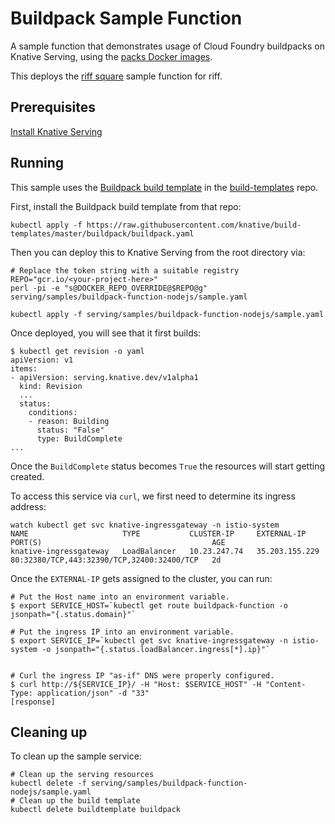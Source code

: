 # Buildpack Sample Function

A sample function that demonstrates usage of Cloud Foundry buildpacks on
Knative Serving, using the [packs Docker images](https://github.com/sclevine/packs).

This deploys the [riff square](https://github.com/scothis/riff-square-buildpack)
sample function for riff.

## Prerequisites

[Install Knative Serving](https://github.com/knative/docs/blob/master/install/README.md)

## Running

This sample uses the [Buildpack build
template](https://github.com/knative/build-templates/blob/master/buildpack/buildpack.yaml)
in the [build-templates](https://github.com/knative/build-templates/) repo.

First, install the Buildpack build template from that repo:

```shell
kubectl apply -f https://raw.githubusercontent.com/knative/build-templates/master/buildpack/buildpack.yaml
```

Then you can deploy this to Knative Serving from the root directory via:

```shell
# Replace the token string with a suitable registry
REPO="gcr.io/<your-project-here>"
perl -pi -e "s@DOCKER_REPO_OVERRIDE@$REPO@g" serving/samples/buildpack-function-nodejs/sample.yaml

kubectl apply -f serving/samples/buildpack-function-nodejs/sample.yaml
```

Once deployed, you will see that it first builds:

```shell
$ kubectl get revision -o yaml
apiVersion: v1
items:
- apiVersion: serving.knative.dev/v1alpha1
  kind: Revision
  ...
  status:
    conditions:
    - reason: Building
      status: "False"
      type: BuildComplete
...
```

Once the `BuildComplete` status becomes `True` the resources will start getting created.


To access this service via `curl`, we first need to determine its ingress address:
```shell
watch kubectl get svc knative-ingressgateway -n istio-system
NAME                     TYPE           CLUSTER-IP     EXTERNAL-IP      PORT(S)                                      AGE
knative-ingressgateway   LoadBalancer   10.23.247.74   35.203.155.229   80:32380/TCP,443:32390/TCP,32400:32400/TCP   2d
```

Once the `EXTERNAL-IP` gets assigned to the cluster, you can run:

```shell
# Put the Host name into an environment variable.
$ export SERVICE_HOST=`kubectl get route buildpack-function -o jsonpath="{.status.domain}"`

# Put the ingress IP into an environment variable.
$ export SERVICE_IP=`kubectl get svc knative-ingressgateway -n istio-system -o jsonpath="{.status.loadBalancer.ingress[*].ip}"`


# Curl the ingress IP "as-if" DNS were properly configured.
$ curl http://${SERVICE_IP}/ -H "Host: $SERVICE_HOST" -H "Content-Type: application/json" -d "33"
[response]
```

## Cleaning up

To clean up the sample service:

```shell
# Clean up the serving resources
kubectl delete -f serving/samples/buildpack-function-nodejs/sample.yaml
# Clean up the build template
kubectl delete buildtemplate buildpack
```
